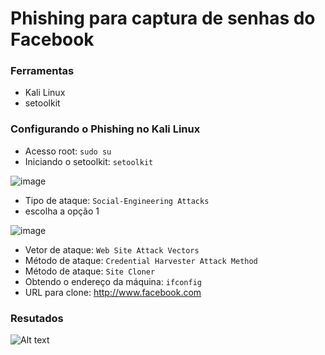 # Phishing para captura de senhas do Facebook

### Ferramentas

- Kali Linux
- setoolkit

### Configurando o Phishing no Kali Linux

- Acesso root: ``` sudo su ```
- Iniciando o setoolkit: ``` setoolkit ```

![image](https://github.com/user-attachments/assets/7ed5dd19-f804-430d-adb5-bd4f0a300857)


- Tipo de ataque: ``` Social-Engineering Attacks ```
- escolha a opção 1

![image](https://github.com/user-attachments/assets/f7f188e5-f75e-4a79-9b13-104e72e3223b)

  
- Vetor de ataque: ``` Web Site Attack Vectors ```
- Método de ataque: ```Credential Harvester Attack Method ```
- Método de ataque: ``` Site Cloner ```
- Obtendo o endereço da máquina: ``` ifconfig ```
- URL para clone: http://www.facebook.com

### Resutados

![Alt text](./passwd.png "Optional title")
